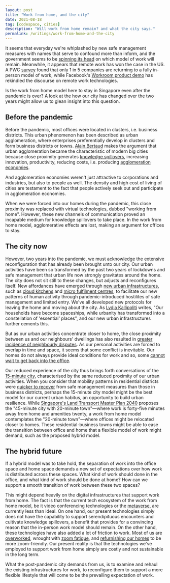 ```yaml
---
layout: post
title: "Work from home, and the city"
date: 2021-08-18
tag: [codespace, cities]
description: "Will work from home remain? and what the city says."
permalink: /writings/work-from-home-and-the-city
---
```


It seems that everyday we're whiplashed by new safe management measures with names that serve to confound more than inform, and the government seems to be [spinning its head](https://www.straitstimes.com/singapore/health/back-to-the-office-from-aug-19-but-hybrid-work-is-here-to-stay) on which model of work will remain. Meanwhile, it appears that remote work has won the case in the US. A PWC [survey](https://www.pwc.com/us/en/library/pulse-survey/future-of-work.html) found that only 1 in 5 companies are returning to a fully in-person model of work, while Facebook's [Workroom product demo](https://venturebeat.com/2021/08/19/facebook-unveils-horizon-workrooms-for-remote-co-working-in-vr/) has rekindled the discourse on remote work technologies.

Is the work from home model here to stay in Singapore even after the pandemic is over? A look at the how our city has changed over the two years might allow us to glean insight into this question.

## Before the pandemic

Before the pandemic, most offices were located in clusters, i.e. business districts. This urban phenomenon has been described as urban agglomeration, where enterprises preferentially develop in clusters and form business districts or towns. [Alain Bertaud](https://mitpress.mit.edu/books/order-without-design) makes the argument that urban agglomeration became the characteristic of modern big cities because close proximity generates [knowledge spillovers](https://en.wikipedia.org/wiki/Knowledge_spillover), increasing innovation, productivity, reducing costs, i.e. producing [agglomeration economies](https://en.wikipedia.org/wiki/Economies_of_agglomeration).

And agglomeration economies weren't just attractive to corporations and industries, but also to people as well. The density and high cost of living of cities are testament to the fact that people actively seek out and participate in agglomeration economies.

When we were forced into our homes during the pandemic, this close proximity was replaced with virtual technologies, dubbed "working from home". However, these new channels of communication proved an incapable medium for knowledge spillovers to take place. In the work from home model, agglomerative effects are lost, making an argument for offices to stay.

## The city now

However, two years into the pandemic, we must acknowledge the extensive reconfiguration that has already been brought unto our city. Our urban activities have been so transformed by the past two years of lockdowns and safe management that urban life now strongly gravitates around the home. The city does not sit still to these changes, but adjusts and reconfigures itself. New affordances have emerged through [new urban infrastructures](https://www.channelnewsasia.com/singapore/infocus-e-commerce-online-shopping-urban-planning-delivery-singapore-2109426), such as [cloud kitchens](https://asia.nikkei.com/Business/Food-Beverage/Asia-s-cloud-kitchens-expect-delivery-boom-to-outlast-COVID) and [micro fulfilment centres](https://www.channelnewsasia.com/singapore/autonomous-robot-delivery-punggol-imda-otsaw-camello-321246), to facilitate our new patterns of human activity through pandemic-introduced hostilites of safe management and limited entry. We've all developed new protocols for leaving the home and moving about the city. As [Lydia Kallipoliti](https://www.e-flux.com/architecture/at-the-border/325754/zoom-in-zoom-out/) writes, "Our households have become spaceships, while urbanity has transformed into a constellation of 'essential' places", and our new urban infrastructures further cements this.

But as our urban activities concentrate closer to home, the close proximity between us and our neighbours' dwellings has also resulted in [greater incidence of neighbourly disputes](https://www.channelnewsasia.com/singapore/neighbour-disputes-comunity-mediation-compulsory-review-252606). As our personal activities are forced to overlap in time and space, it seems that some conflict is inevitable. Our homes do not always provide ideal conditions for work and so, some [cannot wait to get back into the office](https://www.channelnewsasia.com/commentary/work-from-home-stress-back-to-office-covid-19-1981786).

Our reduced experience of the city thus brings forth conversations of the [15-minute city](https://en.wikipedia.org/wiki/15_minute_city), characterised by the same reduced proximity of our urban activities. When you consider that mobility patterns in residential districts were [quicker to recover](https://ual.sg/post/2021/05/31/impact-of-the-pandemic-on-bus-ridership-in-singapore/) from safe management measures than those in business districts, perhaps the 15-minute city model might be the best model for our current urban habitus, an opportunity to build urban resilience. While [Singapore's Land Transport Master Plan 2040](https://www.channelnewsasia.com/singapore/45-minute-city-20-minute-towns-land-transport-master-plan-2040-906091) proposes the "45-minute city with 20-minute town"—where work is forty-five minutes away from home and amenities twenty, a work from home model contemplates the "20-minute town"—where offices might be relocated closer to homes. These residential-business towns might be able to ease the transition between office and home that a flexible model of work might demand, such as the proposed hybrid model.

## The hybrid future

If a hybrid model was to take hold, the separation of work into the office space and home space demands a new set of expectations over how work is distributed across these spaces. What kind of work should done in the office, and what kind of work should be done at home? How can we support a smooth transition of work between these two spaces?

This might depend heavily on the digital infrastructures that support work from home. The fact is that the current tech ecosystem of the work from home model, be it video conferencing technologies or the [metaverse](https://www.theverge.com/22588022/mark-zuckerberg-facebook-ceo-metaverse-interview), are currently less than ideal. On one hand, our present technologies simply does not have the capability to support serendipituous encounters and cultivate knowledge spillovers, a benefit that provides for a convincing reason that the in-person work model should remain. On the other hand, these technologies have also added a lot of friction to work. Most of us are [overworked](https://www.channelnewsasia.com/commentary/coronavirus-covid-19-remote-work-from-home-burnout-stress-tips-765771), wrought with [zoom fatigue](https://theconvivialsociety.substack.com/p/a-theory-of-zoom-fatigue/), and [refurnishing our homes](https://www.eurozine.com/the-anatomy-of-zoom-fatigue/) to be more zoom-friendly. Our present reality is that the technologies we've employed to support work from home simply are costly and not sustainable in the long term.

What the post-pandemic city demands from us, is to examine and rehaul the existing infrastructures for work, to reconfigure them to support a more flexible lifestyle that will come to be the prevailing expectation of work.
